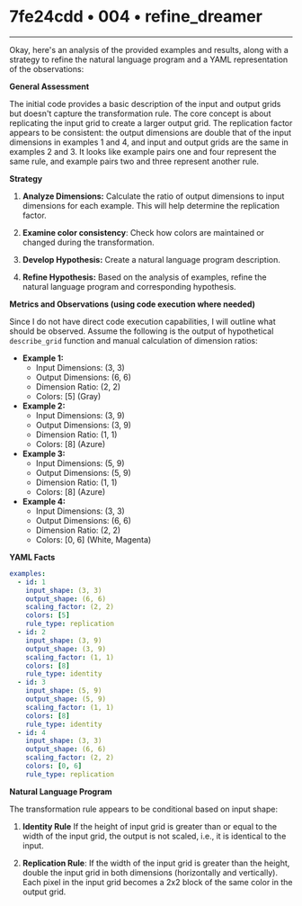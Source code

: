 # 7fe24cdd • 004 • refine_dreamer

---
Okay, here's an analysis of the provided examples and results, along with a strategy to refine the natural language program and a YAML representation of the observations:

**General Assessment**

The initial code provides a basic description of the input and output grids but doesn't capture the transformation rule. The core concept is about replicating the input grid to create a larger output grid. The replication factor appears to be consistent: the output dimensions are double that of the input dimensions in examples 1 and 4, and input and output grids are the same in examples 2 and 3. It looks like example pairs one and four represent the same rule, and example pairs two and three represent another rule.

**Strategy**

1.  **Analyze Dimensions:** Calculate the ratio of output dimensions to input dimensions for each example. This will help determine the replication factor.

2.  **Examine color consistency**: Check how colors are maintained or changed during the transformation.

3.  **Develop Hypothesis:** Create a natural language program description.

4.  **Refine Hypothesis:** Based on the analysis of examples, refine the natural language program and corresponding hypothesis.

**Metrics and Observations (using code execution where needed)**

Since I do not have direct code execution capabilities, I will outline what should be observed. Assume the following is the output of hypothetical `describe_grid` function and manual calculation of dimension ratios:

*   **Example 1:**
    *   Input Dimensions: (3, 3)
    *   Output Dimensions: (6, 6)
    *   Dimension Ratio: (2, 2)
    *   Colors: \[5] (Gray)
*   **Example 2:**
    *   Input Dimensions: (3, 9)
    *   Output Dimensions: (3, 9)
    *   Dimension Ratio: (1, 1)
    *   Colors: \[8] (Azure)
*   **Example 3:**
    *   Input Dimensions: (5, 9)
    *   Output Dimensions: (5, 9)
    *    Dimension Ratio: (1, 1)
    *   Colors: \[8] (Azure)
*   **Example 4:**
    *   Input Dimensions: (3, 3)
    *   Output Dimensions: (6, 6)
    *   Dimension Ratio: (2, 2)
    *   Colors: \[0, 6] (White, Magenta)

**YAML Facts**

```yaml
examples:
  - id: 1
    input_shape: (3, 3)
    output_shape: (6, 6)
    scaling_factor: (2, 2)
    colors: [5]
    rule_type: replication
  - id: 2
    input_shape: (3, 9)
    output_shape: (3, 9)
    scaling_factor: (1, 1)
    colors: [8]
    rule_type: identity
  - id: 3
    input_shape: (5, 9)
    output_shape: (5, 9)
    scaling_factor: (1, 1)
    colors: [8]
    rule_type: identity
  - id: 4
    input_shape: (3, 3)
    output_shape: (6, 6)
    scaling_factor: (2, 2)
    colors: [0, 6]
    rule_type: replication
```

**Natural Language Program**

The transformation rule appears to be conditional based on input shape:

1. **Identity Rule** If the height of input grid is greater than or equal to the width of the input grid, the output is not scaled, i.e., it is identical to the input.

2. **Replication Rule**: If the width of the input grid is greater than the height, double the input grid in both dimensions (horizontally and vertically). Each pixel in the input grid becomes a 2x2 block of the same color in the output grid.


